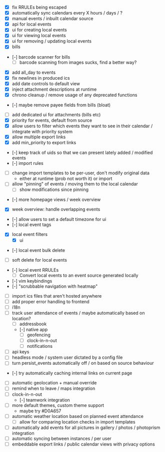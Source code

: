 - [x] fix RRULEs being escaped
- [x] automatically sync calendars every X hours / days / ?
- [x] manual events / inbuilt calendar source
- [x] api for local events
- [x] ui for creating local events
- [x] ui for viewing local events
- [x] ui for removing / updating local events
- [x] bills
- [-] barcode scanner for bills
  - [ ] barcode scanning from images sucks, find a better way?
- [x] add all_day to events
- [x] fix newlines in produced ics
- [x] add date controls to default view
- [x] inject attachment descriptions at runtime
- [x] chrono cleanup / remove usage of any deprecated functions
- [-] maybe remove payee fields from bills (bloat)
- [ ] add dedicated ui for attachments (bills etc)
- [x] priority for events, default from source
- [x] allow users to filter which events they want to see in their calendar / integrate with priority system
- [x] allow multiple export links
- [x] add min_priority to export links
- [-] keep track of uids so that we can present lately added / modified events
- [-] import rules
- [ ] change import templates to be per-user, don't modify original data
  - either at runtime (prob not worth it) or import
- [ ] allow "pinning" of events / moving them to the local calendar
  - [ ] show modifications since pinning
- [-] more homepage views / week overview
- [x] week overview: handle overlapping events
- [-] allow users to set a default timezone for ui
- [-] local event tags
- [x] local event filters
  - [x] ui
- [-] local event bulk delete
- [ ] soft delete for local events
- [-] local event RRULEs
  - [ ] Convert local events to an event source generated locally
- [-] vim keybindings
- [-] "scrubbable navigation with heatmap"
- [ ] import ics files that aren't hosted anywhere
- [ ] add proper error handling to frontend
- [ ] i18n
- [ ] track user attendance of events / maybe automatically based on location?
  - [ ] addressbook
  - [-] native app
    - [ ] geofencing
    - [ ] clock-in-n-out
    - [ ] notifications
- [ ] api keys
- [ ] headless mode / system user dictated by a config file
- [ ] turn persist_events automatically off / on based on source behaviour
- [-] try automatically caching internal links on current page
- [ ] automatic geolocation + manual override
- [ ] remind when to leave / maps integration
- [ ] clock-in-n-out
  - [-] teamwork integration
- [ ] more default themes, custom theme support
  - maybe try #D0A657
- [ ] automatic weather location based on planned event attendance
  - [ ] allow for comparing location checks in import templates
- [ ] automatically add events for all pictures in gallery / photos / photoprism integration
- [ ] automatic syncing between instances / per user
- [ ] embeddable export links / public calendar views with privacy options
